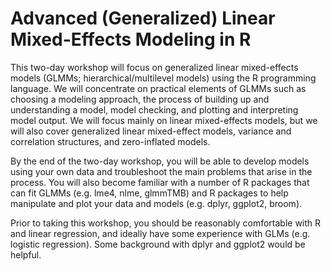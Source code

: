 # Advanced (Generalized) Linear Mixed-Effects Modeling in R

This two-day workshop will focus on generalized linear mixed-effects models (GLMMs; hierarchical/multilevel models) using the R programming language. We will concentrate on practical elements of GLMMs such as choosing a modeling approach, the process of building up and understanding a model, model checking, and plotting and interpreting model output. We will focus mainly on linear mixed-effects models, but we will also cover generalized linear mixed-effect models, variance and correlation structures, and zero-inflated models.

By the end of the two-day workshop, you will be able to develop models using your own data and troubleshoot the main problems that arise in the process. You will also become familiar with a number of R packages that can fit GLMMs (e.g. lme4, nlme, glmmTMB) and R packages to help manipulate and plot your data and models (e.g. dplyr, ggplot2, broom).

Prior to taking this workshop, you should be reasonably comfortable with R and linear regression, and ideally have some experience with GLMs (e.g. logistic regression). Some background with dplyr and ggplot2 would be helpful.
